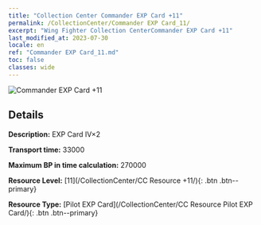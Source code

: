```yaml
---
title: "Collection Center Commander EXP Card +11"
permalink: /CollectionCenter/Commander EXP Card_11/
excerpt: "Wing Fighter Collection CenterCommander EXP Card +11"
last_modified_at: 2023-07-30
locale: en
ref: "Commander EXP Card_11.md"
toc: false
classes: wide
---
```



![Commander EXP Card +11](/images/cc/CC_Pilot_EXP_Card_6.png)

## Details

  **Description:** EXP Card IV×2

  **Transport time:** 33000

  **Maximum BP in time calculation:** 270000

  **Resource Level:** [11](/CollectionCenter/CC Resource +11/){: .btn .btn--primary}

  **Resource Type:** [Pilot EXP Card](/CollectionCenter/CC Resource Pilot EXP Card/){: .btn .btn--primary}

